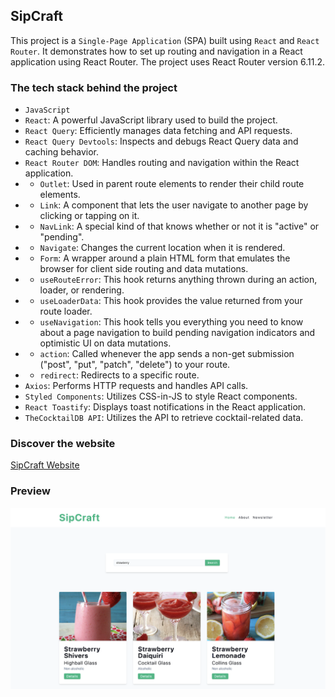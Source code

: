 ## SipCraft

This project is a `Single-Page Application` (SPA) built using `React` and `React Router`. It demonstrates how to set up routing and navigation in a React application using React Router. The project uses React Router version 6.11.2.

### The tech stack behind the project
- `JavaScript`
- `React`: A powerful JavaScript library used to build the project.
- `React Query`: Efficiently manages data fetching and API requests.
- `React Query Devtools`: Inspects and debugs React Query data and caching behavior.
- `React Router DOM`: Handles routing and navigation within the React application.
- - `Outlet`: Used in parent route elements to render their child route elements.
- - `Link`: A component that lets the user navigate to another page by clicking or tapping on it.
- - `NavLink`: A special kind of <Link> that knows whether or not it is "active" or "pending".
- - `Navigate`: Changes the current location when it is rendered.
- - `Form`: A wrapper around a plain HTML form that emulates the browser for client side routing and data mutations.
- - `useRouteError`: This hook returns anything thrown during an action, loader, or rendering.
- - `useLoaderData`: This hook provides the value returned from your route loader.
- - `useNavigation`: This hook tells you everything you need to know about a page navigation to build pending navigation indicators and optimistic UI on data mutations. 
- - `action`: Called whenever the app sends a non-get submission ("post", "put", "patch", "delete") to your route.
- - `redirect`: Redirects to a specific route.
- `Axios`: Performs HTTP requests and handles API calls.
- `Styled Components`: Utilizes CSS-in-JS to style React components.
- `React Toastify`: Displays toast notifications in the React application.
- `TheCocktailDB API`: Utilizes the API to retrieve cocktail-related data.

### Discover the website
[SipCraft Website](https://sip-craft.netlify.app/)

### Preview
<img src="src/assets/sip-craft.png" alt="SipCraft React Project">